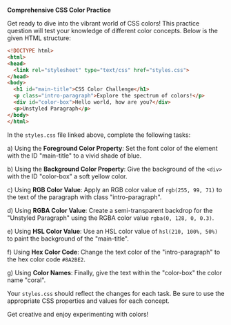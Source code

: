 **Comprehensive CSS Color Practice**

Get ready to dive into the vibrant world of CSS colors! This practice question will test your knowledge of different color concepts. Below is the given HTML structure:

```html
<!DOCTYPE html>
<html>
<head>
  <link rel="stylesheet" type="text/css" href="styles.css">
</head>
<body>
  <h1 id="main-title">CSS Color Challenge</h1>
  <p class="intro-paragraph">Explore the spectrum of colors!</p>
  <div id="color-box">Hello world, how are you?</div>
  <p>Unstyled Paragraph</p>
</body>
</html>
```

In the `styles.css` file linked above, complete the following tasks:

a) Using the **Foreground Color Property**:
   Set the font color of the element with the ID "main-title" to a vivid shade of blue.

b) Using the **Background Color Property**:
   Give the background of the `<div>` with the ID "color-box" a soft yellow color.

c) Using **RGB Color Value**:
   Apply an RGB color value of `rgb(255, 99, 71)` to the text of the paragraph with class "intro-paragraph".

d) Using **RGBA Color Value**:
   Create a semi-transparent backdrop for the "Unstyled Paragraph" using the RGBA color value `rgba(0, 128, 0, 0.3)`.

e) Using **HSL Color Value**:
   Use an HSL color value of `hsl(210, 100%, 50%)` to paint the background of the "main-title".

f) Using **Hex Color Code**:
   Change the text color of the "intro-paragraph" to the hex color code `#8A2BE2`.

g) Using **Color Names**:
   Finally, give the text within the "color-box" the color name "coral".

Your `styles.css` should reflect the changes for each task. Be sure to use the appropriate CSS properties and values for each concept.

Get creative and enjoy experimenting with colors!
